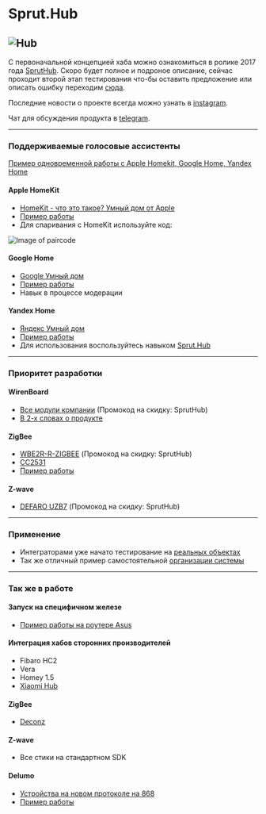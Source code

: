 # Sprut.Hub

![Hub](https://github.com/sprut/Hub/blob/master/Hub.jpg)
---

С первоначальной концепцией хаба можно ознакомиться в ролике 2017 года [SprutHub](https://www.youtube.com/watch?v=svo1-UbmbRk).
Скоро будет полное и подроное описание, сейчас проходит второй этап тестирования что-бы оставить предложение или описать ошибку переходим [сюда](https://github.com/sprut/Hub/issues/new/choose).

Последние новости о проекте всегда можно узнать в [instagram](https://www.instagram.com/sprut666666/).

Чат для обсуждения продукта в [telegram](https://t.me/SprutAI_SprutHub).

---
### Поддерживаемые голосовые ассистенты

[Пример одновременной работы с Apple Homekit, Google Home, Yandex Home](https://www.instagram.com/p/ByKxr7aDJfK/)

#### Apple HomeKit
- [HomeKit - что это такое? Умный дом от Apple](https://sprut.ai/client/article/1039)
- [Пример работы](https://www.instagram.com/p/Bq2W1SmjkvP/)
- Для спаривания с HomeKit используйте код:

![Image of paircode](https://github.com/sprut/Hub/blob/master/code.png)

#### Google Home
- [Google Умный дом](https://sprut.ai/client/article/1287)
- [Пример работы](https://www.instagram.com/p/BxxWAbTFeus/)
- Навык в процессе модерации

#### Yandex Home
- [Яндекс Умный дом](https://sprut.ai/client/article/1459)
- [Пример работы](https://www.instagram.com/p/ByDk-7vDC-k/)
- Для использования воспользуйтесь навыком [Sprut.Hub](https://dialogs.yandex.ru/store/skills/7a384ba0-sprut-hub-test)

---

### Приоритет разработки

#### WirenBoard
- [Все модули компании](https://wirenboard.com/ru/catalog/) (Промокод на скидку: SprutHub)
- [В 2-х словах о продукте](https://www.instagram.com/p/But_GCjADzl/)

#### ZigBee
- [WBE2R-R-ZIGBEE](https://wirenboard.com/ru/product/WBE2R-R-ZIGBEE/) (Промокод на скидку: SprutHub)
- [CC2531](https://sprut.ai/client/projects/105)
- [Пример работы](https://www.instagram.com/p/BvwBU62hB80/)

#### Z-wave
- [DEFARO UZB7](https://z-wave.ru/shop/category/kontrollery/defaro-uzb7.html) (Промокод на скидку: SprutHub)

---

### Применение
- Интеграторами уже начато тестирование на [реальных объектах](https://www.instagram.com/p/Bx7B8K2DMpd/)
- Так же отличный пример самостоятельной [организации системы](https://sprut.ai/client/blog/655) 

---

### Так же в работе

#### Запуск на специфичном железе
- [Пример работы на роутере Asus](https://www.instagram.com/p/BuUCltfABWl/) 

#### Интеграция хабов сторонних производителей
- Fibaro HC2
- Vera
- Homey 1.5
- [Xiaomi Hub](https://www.instagram.com/p/BrxrKb5j5zA/)

#### ZigBee
- [Deconz](https://sprut.ai/client/article/338)

#### Z-wave
- Все стики на стандартном SDK

#### Delumo
- [Устройства на новом протоколе на 868](https://sprut.ai/client/news/245)
- [Пример работы](https://www.instagram.com/p/Bsy-HCWnPf2/)
